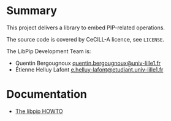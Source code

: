 # Summary

This project delivers a library to embed PIP-related operations.

The source code is covered by CeCILL-A licence, see `LICENSE`.

The LibPip Development Team is:

*   Quentin Bergougnoux <quentin.bergougnoux@univ-lille1.fr>
*   Étienne Helluy Lafont <e.helluy-lafont@etudiant.univ-lille1.fr>

# Documentation

* [The libpip HOWTO](Howto.md)
